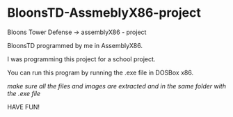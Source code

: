 # BloonsTD-AssmeblyX86-project
Bloons Tower Defense -> assemblyX86 - project

BloonsTD programmed by me in AssemblyX86.

I was programming this project for a school project.

You can run this program by running the .exe file in DOSBox x86.

*make sure all the files and images are extracted and in the same folder with the .exe file*

HAVE FUN!
